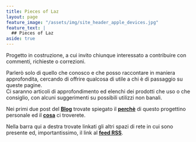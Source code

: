 ```yaml
---
title: Pieces of Laz
layout: page
feature_image: "/assets/img/site_header_apple_devices.jpg"
feature_text: |
  ## Pieces of Laz
aside: true
---
```


Progetto in costruzione, a cui invito chiunque interessato a contribuire con commenti, richieste o correzioni.

Parlerò solo di quello che conosco e che posso raccontare in maniera approfondita, cercando di offrire qualcosa di utile a chi è di passaggio su queste pagine.  
Ci saranno articoli di approfondimento ed elenchi dei prodotti che uso o che consiglio, con alcuni suggerimenti su possibili utilizzi non banali.

Nei primi due post del **[Blog](/blog)** trovate spiegato il **[perchè](/blog/2019/01/23/blog-perche)** di questo progettino personale ed il **[cosa](/blog/2019/02/02/blog-cosa)** ci troverete.

Nella barra qui a destra trovate linkati gli altri spazi di rete in cui sono presente ed, importantissimo, il link al **[feed RSS](/feed.xml)**.

[//]: # (aggiornare link al post del cosa)

